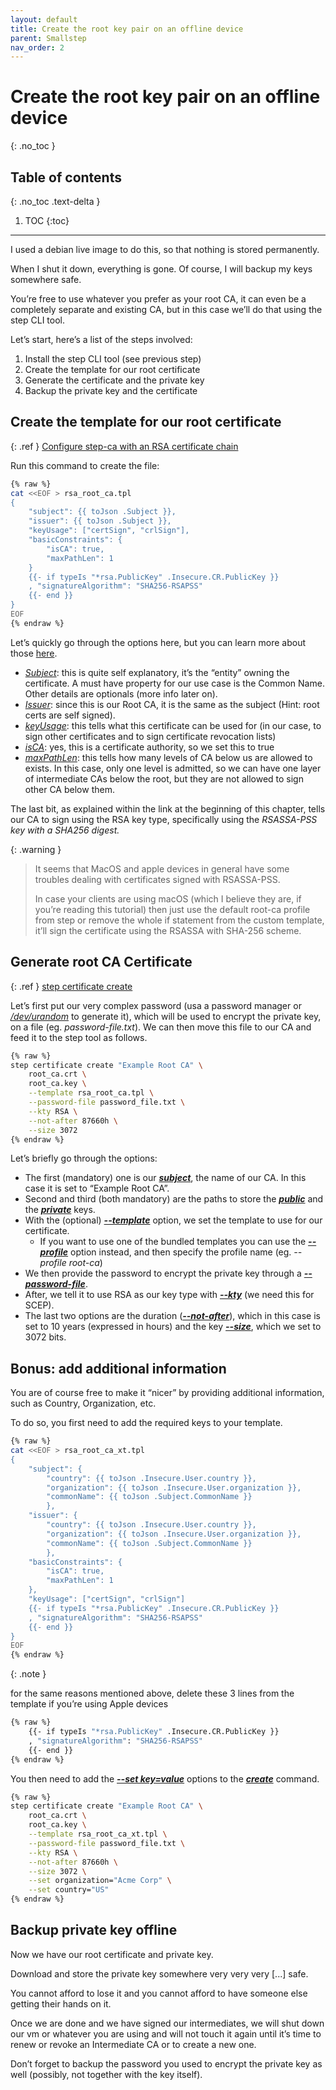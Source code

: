 ```yaml
---
layout: default
title: Create the root key pair on an offline device
parent: Smallstep
nav_order: 2
---
```


# Create the root key pair on an offline device
{: .no_toc }

## Table of contents
{: .no_toc .text-delta }

1. TOC
{:toc}

---

I used a debian live image to do this, so that nothing is stored permanently.

When I shut it down, everything is gone. Of course, I will backup my keys somewhere safe.

You’re free to use whatever you prefer as your root CA, it can even be a completely separate and existing CA, but in this case we’ll do that using the step CLI tool.

Let’s start, here’s a list of the steps involved:

1. Install the step CLI tool (see previous step)
2. Create the template for our root certificate
3. Generate the certificate and the private key
4. Backup the private key and the certificate


## Create the template for our root certificate

{: .ref }
[Configure step-ca with an RSA certificate chain](https://smallstep.com/docs/tutorials/rsa-chain/#instructions)

Run this command to create the file:

```sh
{% raw %}
cat <<EOF > rsa_root_ca.tpl
{
	"subject": {{ toJson .Subject }},
	"issuer": {{ toJson .Subject }},
	"keyUsage": ["certSign", "crlSign"],
	"basicConstraints": {
		"isCA": true,
		"maxPathLen": 1
	}
	{{- if typeIs "*rsa.PublicKey" .Insecure.CR.PublicKey }}
  	, "signatureAlgorithm": "SHA256-RSAPSS"
	{{- end }}
}
EOF
{% endraw %}
```

Let’s quickly go through the options here, but you can learn more about those [here](https://pkg.go.dev/go.step.sm/crypto/x509util#Certificate).



* _<span style="text-decoration:underline;">Subject</span>_: this is quite self explanatory, it’s the “entity” owning the certificate. A must have property for our use case is the Common Name. Other details are optionals (more info later on).
* _<span style="text-decoration:underline;">Issuer</span>_: since this is our Root CA, it is the same as the subject (Hint: root certs are self signed).
* _<span style="text-decoration:underline;">keyUsage</span>_: this tells what this certificate can be used for (in our case, to sign other certificates and to sign certificate revocation lists)
* _<span style="text-decoration:underline;">isCA</span>_: yes, this is a certificate authority, so we set this to true
* _<span style="text-decoration:underline;">maxPathLen</span>_: this tells how many levels of CA below us are allowed to exists. In this case, only one level is admitted, so we can have one layer of intermediate CAs below the root, but they are not allowed to sign other CA below them.

The last bit, as explained within the link at the beginning of this chapter, tells our CA to sign using the RSA key type, specifically using the _RSASSA-PSS key with a SHA256 digest._

{: .warning }

> It seems that MacOS and apple devices in general have some troubles dealing with certificates signed with RSASSA-PSS.
>
> In case your clients are using macOS (which I believe they are, if you’re reading this tutorial) then just use the default root-ca profile from step or remove the whole if statement from the custom template, it’ll sign the certificate using the RSASSA with SHA-256 scheme.


## Generate root CA Certificate

{: .ref }
[step certificate create](https://smallstep.com/docs/step-cli/reference/certificate/create/#options)

Let’s first put our very complex password (usa a password manager or _[/dev/urandom](https://cjbarker.com/blog/creating-high-entropy-passwords-on-linux/)_ to generate it), which will be used to encrypt the private key, on a file (eg. _password-file.txt_). We can then move this file to our CA and feed it to the step tool as follows.

```sh
{% raw %}
step certificate create "Example Root CA" \
    root_ca.crt \
    root_ca.key \
    --template rsa_root_ca.tpl \
    --password-file password_file.txt \
    --kty RSA \
    --not-after 87660h \
    --size 3072
{% endraw %}
```

Let’s briefly go through the options:



* The first (mandatory) one is our **_<span style="text-decoration:underline;">subject</span>_**, the name of our CA. In this case it is set to “Example Root CA”.
* Second and third (both mandatory) are the paths to store the **_<span style="text-decoration:underline;">public</span>_** and the **_<span style="text-decoration:underline;">private</span>_** keys.
* With the (optional) **_<span style="text-decoration:underline;">--template</span>_** option, we set the template to use for our certificate.
    * If you want to use one of the bundled templates you can use the **_<span style="text-decoration:underline;"> --profile</span>_** option instead, and then specify the profile name (eg. _--profile root-ca_)
* We then provide the password to encrypt the private key through a **_<span style="text-decoration:underline;">--password-file</span>_**.
* After, we tell it to use RSA as our key type with **_<span style="text-decoration:underline;">--kty</span>_** (we need this for SCEP).
* The last two options are the duration (**_<span style="text-decoration:underline;">--not-after</span>_**), which in this case is set to 10 years (expressed in hours) and the key **_<span style="text-decoration:underline;">--size</span>_**, which we set to 3072 bits.


## Bonus: add additional information

You are of course free to make it “nicer” by providing additional information, such as Country, Organization, etc.

To do so, you first need to add the required keys to your template.

```sh
{% raw %}
cat <<EOF > rsa_root_ca_xt.tpl
{
	"subject": {
	    "country": {{ toJson .Insecure.User.country }},
	    "organization": {{ toJson .Insecure.User.organization }},
	    "commonName": {{ toJson .Subject.CommonName }}
        },
	"issuer": {
        "country": {{ toJson .Insecure.User.country }},
        "organization": {{ toJson .Insecure.User.organization }},
        "commonName": {{ toJson .Subject.CommonName }}
        },
	"basicConstraints": {
		"isCA": true,
		"maxPathLen": 1
	},
	"keyUsage": ["certSign", "crlSign"]
	{{- if typeIs "*rsa.PublicKey" .Insecure.CR.PublicKey }}
  	, "signatureAlgorithm": "SHA256-RSAPSS"
	{{- end }}
}
EOF
{% endraw %}
```

{: .note }

for the same reasons mentioned above, delete these 3 lines from the template if you’re using Apple devices

```sh
{% raw %}
	{{- if typeIs "*rsa.PublicKey" .Insecure.CR.PublicKey }}
  	, "signatureAlgorithm": "SHA256-RSAPSS"
	{{- end }}
{% endraw %}
```

You then need to add the **_<span style="text-decoration:underline;">--set key=value</span>_** options to the **_<span style="text-decoration:underline;">create</span>_** command.


```sh
{% raw %}
step certificate create "Example Root CA" \
    root_ca.crt \
    root_ca.key \
    --template rsa_root_ca_xt.tpl \
    --password-file password_file.txt \
    --kty RSA \
    --not-after 87660h \
    --size 3072 \
    --set organization="Acme Corp" \
    --set country="US"
{% endraw %}
```



## Backup private key offline

Now we have our root certificate and private key.

Download and store the private key somewhere very very very [...] safe.

You cannot afford to lose it and you cannot afford to have someone else getting their hands on it.

Once we are done and we have signed our intermediates, we will shut down our vm or whatever you are using and will not touch it again until it’s time to renew or revoke an Intermediate CA or to create a new one.

Don’t forget to backup the password you used to encrypt the private key as well (possibly, not together with the key itself).
